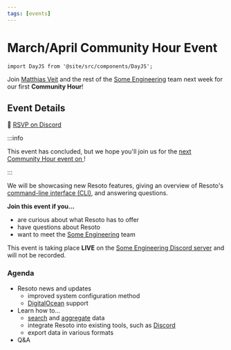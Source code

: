 ```yaml
---
tags: [events]
---
```


# March/April Community Hour Event

```mdx-code-block
import DayJS from '@site/src/components/DayJS';
```

Join [Matthias Veit](https://github.com/aquamatthias) and the rest of the [Some Engineering](https://some.engineering) team next week for our first **Community Hour**!

## Event Details

<p className="md-actions">
  <span>📅 <DayJS date="2022-03-31T18:00+0200" /></span>
  <a href="https://discord.gg/TX4aw99M?event=956602735157989467" target="_blank" rel="noopener noreferrer" className="button button--primary">RSVP on Discord</a>
</p>

:::info

This event has concluded, but we hope you'll join us for the [next Community Hour event on **<DayJS date="2022-05-04T18:00+0200" />**](/news/2022/05/03/may-community-hour-event)!

:::

We will be showcasing new Resoto features, giving an overview of Resoto's [command-line interface (CLI)](/docs/reference/cli), and answering questions.

**Join this event if you…**

- are curious about what Resoto has to offer
- have questions about Resoto
- want to meet the [Some Engineering](https://some.engineering) team

This event is taking place **LIVE** on the [Some Engineering Discord server](https://discord.gg/TX4aw99M?event=956602735157989467) and will not be recorded.

### Agenda

- Resoto news and updates
  - improved system configuration method
  - [DigitalOcean](/docs/reference/data-models/digitalocean) support
- Learn how to…
  - [search](/docs/concepts/search) and [aggregate](/docs/reference/search/aggregation) data
  - integrate Resoto into existing tools, such as [Discord](https://discord.com)
  - export data in various formats
- Q&A
